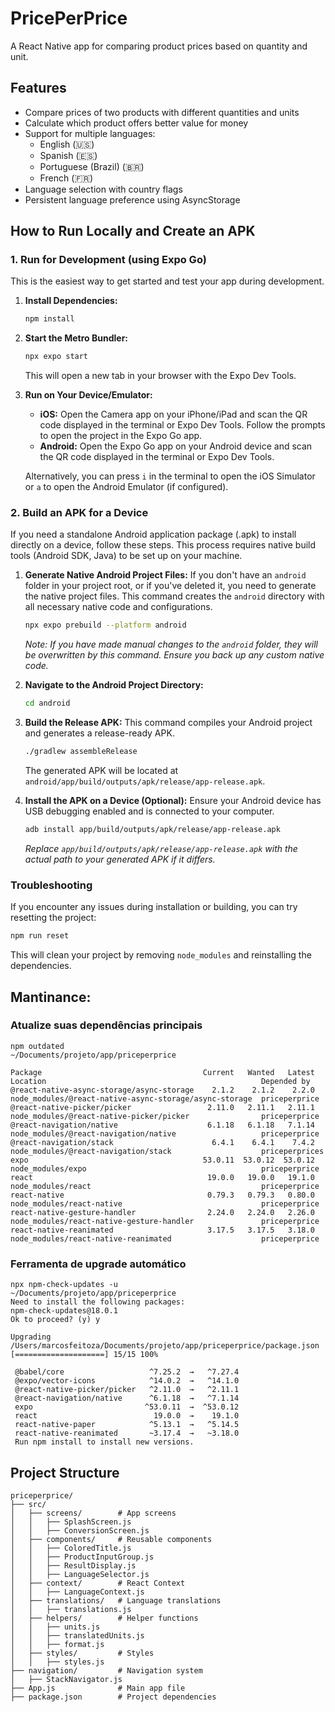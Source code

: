 # PricePerPrice

A React Native app for comparing product prices based on quantity and unit.

## Features

- Compare prices of two products with different quantities and units
- Calculate which product offers better value for money
- Support for multiple languages:
  - English (🇺🇸)
  - Spanish (🇪🇸)
  - Portuguese (Brazil) (🇧🇷)
  - French (🇫🇷)
- Language selection with country flags
- Persistent language preference using AsyncStorage

## How to Run Locally and Create an APK

### 1. Run for Development (using Expo Go)

This is the easiest way to get started and test your app during development.

1.  **Install Dependencies:**
    ```bash
    npm install
    ```

2.  **Start the Metro Bundler:**
    ```bash
    npx expo start
    ```
    This will open a new tab in your browser with the Expo Dev Tools.

3.  **Run on Your Device/Emulator:**
    *   **iOS:** Open the Camera app on your iPhone/iPad and scan the QR code displayed in the terminal or Expo Dev Tools. Follow the prompts to open the project in the Expo Go app.
    *   **Android:** Open the Expo Go app on your Android device and scan the QR code displayed in the terminal or Expo Dev Tools.

    Alternatively, you can press `i` in the terminal to open the iOS Simulator or `a` to open the Android Emulator (if configured).

### 2. Build an APK for a Device

If you need a standalone Android application package (.apk) to install directly on a device, follow these steps. This process requires native build tools (Android SDK, Java) to be set up on your machine.

1.  **Generate Native Android Project Files:**
    If you don't have an `android` folder in your project root, or if you've deleted it, you need to generate the native project files. This command creates the `android` directory with all necessary native code and configurations.
    ```bash
    npx expo prebuild --platform android
    ```
    *Note: If you have made manual changes to the `android` folder, they will be overwritten by this command. Ensure you back up any custom native code.*

2.  **Navigate to the Android Project Directory:**
    ```bash
    cd android
    ```

3.  **Build the Release APK:**
    This command compiles your Android project and generates a release-ready APK.
    ```bash
    ./gradlew assembleRelease
    ```
    The generated APK will be located at `android/app/build/outputs/apk/release/app-release.apk`.

4.  **Install the APK on a Device (Optional):**
    Ensure your Android device has USB debugging enabled and is connected to your computer.
    ```bash
    adb install app/build/outputs/apk/release/app-release.apk
    ```
    *Replace `app/build/outputs/apk/release/app-release.apk` with the actual path to your generated APK if it differs.*

### Troubleshooting

If you encounter any issues during installation or building, you can try resetting the project:

```bash
npm run reset
```
This will clean your project by removing `node_modules` and reinstalling the dependencies. 




## Mantinance:
###  Atualize suas dependências principais
```
npm outdated                                                                                            ~/Documents/projeto/app/priceperprice

Package                                    Current   Wanted   Latest  Location                                                Depended by
@react-native-async-storage/async-storage    2.1.2    2.1.2    2.2.0  node_modules/@react-native-async-storage/async-storage  priceperprice
@react-native-picker/picker                 2.11.0   2.11.1   2.11.1  node_modules/@react-native-picker/picker                priceperprice
@react-navigation/native                    6.1.18   6.1.18   7.1.14  node_modules/@react-navigation/native                   priceperprice
@react-navigation/stack                      6.4.1    6.4.1    7.4.2  node_modules/@react-navigation/stack                    priceperprices
expo                                       53.0.11  53.0.12  53.0.12  node_modules/expo                                       priceperprice
react                                       19.0.0   19.0.0   19.1.0  node_modules/react                                      priceperprice
react-native                                0.79.3   0.79.3   0.80.0  node_modules/react-native                               priceperprice
react-native-gesture-handler                2.24.0   2.24.0   2.26.0  node_modules/react-native-gesture-handler               priceperprice
react-native-reanimated                     3.17.5   3.17.5   3.18.0  node_modules/react-native-reanimated                    priceperprice
```

### Ferramenta de upgrade automático
```
npx npm-check-updates -u                                                                              ~/Documents/projeto/app/priceperprice
Need to install the following packages:
npm-check-updates@18.0.1
Ok to proceed? (y) y

Upgrading /Users/marcosfeitoza/Documents/projeto/app/priceperprice/package.json
[====================] 15/15 100%

 @babel/core                   ^7.25.2  →   ^7.27.4
 @expo/vector-icons            ^14.0.2  →   ^14.1.0
 @react-native-picker/picker   ^2.11.0  →   ^2.11.1
 @react-navigation/native      ^6.1.18  →   ^7.1.14
 expo                         ^53.0.11  →  ^53.0.12
 react                          19.0.0  →    19.1.0
 react-native-paper            ^5.13.1  →   ^5.14.5
 react-native-reanimated       ~3.17.4  →   ~3.18.0
 Run npm install to install new versions.
 ```
## Project Structure

```
priceperprice/
├── src/
│   ├── screens/        # App screens
│   │   ├── SplashScreen.js
│   │   ├── ConversionScreen.js
│   ├── components/     # Reusable components
│   │   ├── ColoredTitle.js
│   │   ├── ProductInputGroup.js
│   │   ├── ResultDisplay.js
│   │   ├── LanguageSelector.js
│   ├── context/        # React Context
│   │   ├── LanguageContext.js
│   ├── translations/   # Language translations
│   │   ├── translations.js
│   ├── helpers/        # Helper functions
│   │   ├── units.js
│   │   ├── translatedUnits.js
│   │   ├── format.js
│   ├── styles/         # Styles
│   │   ├── styles.js
├── navigation/         # Navigation system
│   ├── StackNavigator.js
├── App.js              # Main app file
├── package.json        # Project dependencies
```
